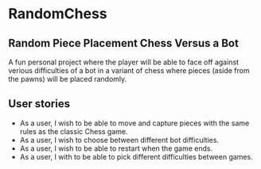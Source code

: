 # RandomChess

## Random Piece Placement Chess Versus a Bot

A fun personal project where the player will be able to face off against verious difficulties of a bot in a variant of chess where pieces (aside from the pawns) will be placed randomly.

## User stories
- As a user, I wish to be able to move and capture pieces with the same rules as the classic Chess game.
- As a user, I wish to choose between different bot difficulties.
- As a user, I wish to be able to restart when the game ends.
- As a user, I with to be able to pick different difficulties between games.